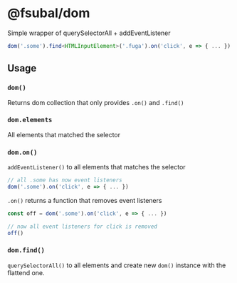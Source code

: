 # @fsubal/dom

Simple wrapper of querySelectorAll + addEventListener

```ts
dom('.some').find<HTMLInputElement>('.fuga').on('click', e => { ... })
```

## Usage

### `dom()`

Returns dom collection that only provides `.on()` and `.find()`

### `dom.elements`

All elements that matched the selector

### `dom.on()`

`addEventListener()` to all elements that matches the selector

```ts
// all .some has now event listeners
dom('.some').on('click', e => { ... })
```

`.on()` returns a function that removes event listeners

```ts
const off = dom('.some').on('click', e => { ... })

// now all event listeners for click is removed
off()
```

### `dom.find()`

`querySelectorAll()` to all elements and create new `dom()` instance with the flattend one.


